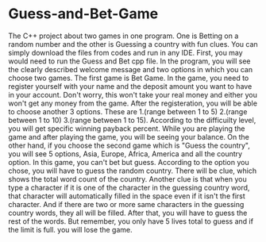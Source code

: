 # Guess-and-Bet-Game
The C++ project about two games in one program. One is Betting on a random number and the other is Guessing a country with fun clues.
You can simply download the files from codes and run in any IDE.
First, you may would need to run the Guess and Bet cpp file.
In the program, you will see the clearly described welcome message and two options in which you can choose two games.
The first game is Bet Game. 
In the game, you need to register yourself with your name and the deposit amount you want to have in your account. Don't worry, this won't take your real money and either you won't get any money from the game.
After the registeration, you will be able to choose another 3 options. These are 1.(range between 1 to 5) 2.(range between 1 to 10) 3.(range between 1 to 15). According to the difficuilty level, you will get specific winning payback percent.
While you are playing the game and after playing the game, you will be seeing your balance.
On the other hand, if you choose the second game which is "Guess the country", you will see 5 options, Asia, Europe, Africa, America and all the country option.
In this game, you can't bet but guess.
According to the option you chose, you will have to guess the random country. 
There will be clue, which shows the total word count of the country.
Another clue is that when you type a character if it is one of the character in the guessing country word, that character will automatically filled in the space even if it isn't the first character. And if there are two or more same characters in the guessing country words, they all will be filled.
After that, you will have to guess the rest of the words.
But remember, you only have 5 lives total to guess and if the limit is full. you will lose the game.
